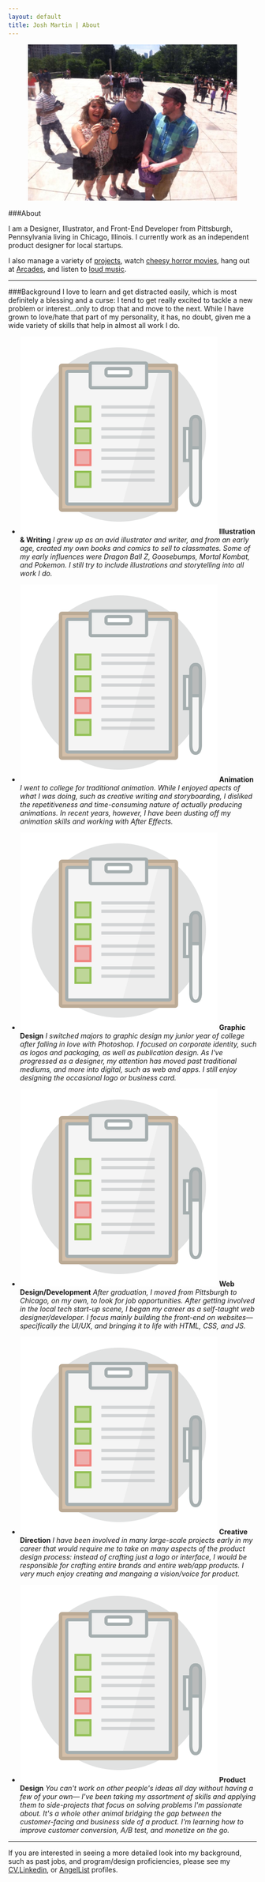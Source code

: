 ```yaml
---
layout: default
title: Josh Martin | About
---
```


<figure class="about-pic">
  <img src="/images/me.jpg"/>
</figure>

###About

I am a Designer, Illustrator, and Front-End Developer from Pittsburgh, Pennsylvania living in Chicago, Illinois. I currently work as an independent product designer for local startups.

I also manage a variety of [projects](http://www.behance.net.jawsmartin), watch [cheesy horror movies](https://www.youtube.com/watch?v=KjL5u_8BlgY), hang out at [Arcades](https://www.youtube.com/watch?v=LHDOpKYqCGo), and listen to [loud music](https://www.youtube.com/watch?v=iEaml0KMkVQ).

---

###Background
I love to learn and get distracted easily, which is most definitely a blessing and a curse: I tend to get really excited to tackle a new problem or interest...only to drop that and move to the next. While I have grown to love/hate that part of my personality, it has, no doubt, given me a wide variety of skills that help in almost all work I do.

- ![Alt text](/images/icon.png)
**Illustration &amp; Writing**
*I grew up as an avid illustrator and writer, and from an early age, created my own books and comics to sell to classmates. Some of my early influences were Dragon Ball Z, Goosebumps, Mortal Kombat, and Pokemon. I still try to include illustrations and storytelling into all work I do.*

- ![Alt text](/images/icon.png)
**Animation**
*I went to college for traditional animation. While I enjoyed apects of what I was doing, such as creative writing and storyboarding, I disliked the repetitiveness and time-consuming nature of actually producing animations. In recent years, however, I have been dusting off my animation skills and working with After Effects.*

- ![Alt text](/images/icon.png)
**Graphic Design**
*I switched majors to graphic design my junior year of college after falling in love with Photoshop. I focused on corporate identity, such as logos and packaging, as well as publication design. As I've progressed as a designer, my attention has moved past traditional mediums, and more into digital, such as web and apps. I still enjoy designing the occasional logo or business card.*

- ![Alt text](/images/icon.png)
**Web Design/Development**
*After graduation, I moved from Pittsburgh to Chicago, on my own, to look for job opportunities. After getting involved in the local tech start-up scene, I began my career as a self-taught web designer/developer. I focus mainly building the front-end on websites&mdash; specifically the UI/UX, and bringing it to life with HTML, CSS, and JS.*

- ![Alt text](/images/icon.png)
**Creative Direction**
*I have been involved in many large-scale projects early in my career that would require me to take on many aspects of the product design process: instead of crafting just a logo or interface, I would be responsible for crafting entire brands and entire web/app products. I very much enjoy creating and mangaing a vision/voice for product.*

- ![Alt text](/images/icon.png)
**Product Design**
*You can't work on other people's ideas all day without having a few of your own&mdash; I've been taking my assortment of skills and applying them to side-projects that focus on solving problems I'm passionate about. It's a whole other animal bridging the gap between the customer-facing and business side of a product. I'm learning how to improve customer conversion, A/B test, and monetize on the go.*

---

If you are interested in seeing a more detailed look into my background, such as past jobs, and program/design proficiencies, please see my [CV](../joshmartinresume.pdf),[Linkedin](https://www.linkedin.com/in/jawsmartin), or [AngelList](https://angel.co/jawsmartin) profiles.

